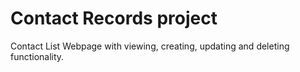 # Contact Records project

Contact List Webpage with viewing, creating, updating and deleting functionality.
